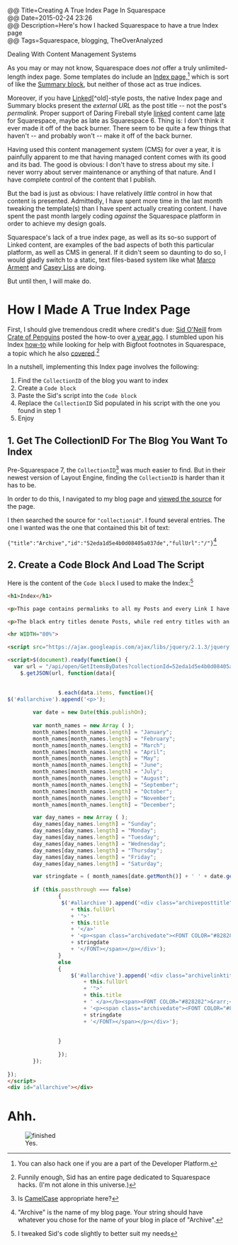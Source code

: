 @@ Title=Creating A True Index Page In Squarespace  
@@ Date=2015-02-24 23:26  
@@ Description=Here's how I hacked Squarespace to have a true Index page    
@@ Tags=Squarespace, blogging, TheOverAnalyzed  

<div class="topstory>I thought I should do a quick post outlining how I crafted my Index page. My main motivation for doing this was to have an easy-to-type URL slug that contained permalinks to all of my content. True, <code>/archive</code> contains the same information as an index page. But when I am looking for a permalink to my content, it is much faster to navigate to an <code>/index</code> page and <code>Command + F</code> to query a string of words that might fit the title.
</div>

<h2>Contents</h2>

[[TOC]]

# Dealing With Content Management Systems

As you may or may not know, Squarespace does *not* offer a truly unlimited-length index page. Some templates do include an [Index page,][squarespace][^in] which is sort of like the [Summary block][squarespace 2], but neither of those act as true indices. 

Moreover, if you have [Linked][theoveranalyzed 3][^old]-style posts, the native Index page and Summary blocks present the *external URL* as the post title -- not the post's *permalink.* Proper support of Daring Fireball style [linked][daringfireball] content came [late][squarespace 3] for Squarespace, maybe as late as Squarespace 6. Thing is: I don't think it ever made it off of the back burner. There seem to be quite a few things that haven't -- and probably won't -- make it off of the back burner.

Having used this content management system (CMS) for over a year, it is painfully apparent to me that having managed content comes with its good and its bad. The good is obvious: I don't have to stress about my site. I never worry about server maintenance or anything of that nature. And I have complete control of the content that I publish. 

But the bad is just as obvious: I have relatively *little* control in how that content is presented. Admittedly, I have spent more time in the last month tweaking the template(s) than I have spent actually creating content. I have spent the past month largely coding *against* the Squarespace platform in order to achieve my design goals.

Squarespace's lack of a true index page, as well as its so-so support of Linked content, are examples of the bad aspects of both this particular platform, as well as CMS in general. If it didn't seem so daunting to do so, I would gladly switch to a static, text files-based system like what [Marco Arment][marco] and [Casey Liss][caseyliss] are doing.

But until then, I will make do.

# How I Made A True Index Page

First, I should give tremendous credit where credit's due: [Sid O'Neill][sidoneill] from [Crate of Penguins][crateofpenguins] posted the how-to over [a year ago][crateofpenguins 2]. I stumbled upon his Index [how-to][crateofpenguins 2] while looking for help with Bigfoot footnotes in Squarespace, a topic which he also [covered][crateofpenguins 3].[^bfs] 

In a nutshell, implementing this Index page involves the following:

1. Find the `CollectionID` of the blog you want to index
2. Create a `Code block`
3. Paste the Sid's script into the `Code block`
3. Replace the `CollectionID` Sid populated in his script with the one you found in step 1
4. Enjoy

## 1. Get The CollectionID For The Blog You Want To Index

Pre-Squarespace 7, the `CollectionID`[^ci] was  much easier to find. But in their newest version of Layout Engine, finding the `CollectionID` is harder than it has to be. 

In order to do this, I navigated to my blog page and [viewed the source][appletoolbox] for the page. 

I then searched the source for `"collectionid"`. I found several entries. The one I wanted was the one that contained this bit of text:
 
 `{"title":"Archive","id":"52eda1d5e4b0d08405a037de","fullUrl":"/"}`[^bt]
 
## 2. Create a Code Block And Load The Script

Here is the content of the `Code block` I used to make the Index:[^ind]

``` html
<h1>Index</h1>

<p>This page contains permalinks to all my Posts and every Link I have shared.</p>

<p>The black entry titles denote Posts, while red entry titles with an arrow (&rarr;) denote Linked content.</p>

<hr WIDTH="80%">

<script src="https://ajax.googleapis.com/ajax/libs/jquery/2.1.3/jquery.min.js"></script>

<script>$(document).ready(function() {
  var url = "/api/open/GetItemsByDates?collectionId=52eda1d5e4b0d08405a037de &startDate=0000000000000&endDate=9999999999999";
	$.getJSON(url, function(data){
        

				$.each(data.items, function(){
$('#allarchive').append('<p>');
			
		var date = new Date(this.publishOn);
		
		var month_names = new Array ( );
		month_names[month_names.length] = "January";
		month_names[month_names.length] = "February";
		month_names[month_names.length] = "March";
		month_names[month_names.length] = "April";
		month_names[month_names.length] = "May";
		month_names[month_names.length] = "June";
		month_names[month_names.length] = "July";
		month_names[month_names.length] = "August";
		month_names[month_names.length] = "September";
		month_names[month_names.length] = "October";
		month_names[month_names.length] = "November";
		month_names[month_names.length] = "December";

		var day_names = new Array ( );
		day_names[day_names.length] = "Sunday";
		day_names[day_names.length] = "Monday";
		day_names[day_names.length] = "Tuesday";
		day_names[day_names.length] = "Wednesday";
		day_names[day_names.length] = "Thursday";
		day_names[day_names.length] = "Friday";
		day_names[day_names.length] = "Saturday";

		var stringdate = ( month_names[date.getMonth()] + ' ' + date.getDate() + ', ' + date.getFullYear() );
		
		if (this.passthrough === false)
				{
				 $('#allarchive').append('<div class="archiveposttitle" style="text-transform: uppercase; font-family: 'futura-pt'; line-height: 1.3em; letter-spacing: -.2px; font-weight: 800; font-style: normal; margin: 1.5em 0 .5em 0;"><a href="'
					+ this.fullUrl
					+ '">'
		            + this.title
		            + '</a>'
					+ '<p><span class="archivedate"><FONT COLOR="#828282">'
					+ stringdate
					+ '</FONT></span></p></div>');
				}
				else
				{
					$('#allarchive').append('<div class="archivelinktitle" style="text-transform: uppercase; font-family: 'futura-pt'; line-height: 1.3em; letter-spacing: -.2px; font-weight: 800; font-style: normal; margin: 1.5em 0 .5em 0;â€><a href="'
						+ this.fullUrl
						+ '">'
			            + this.title
			            + ' </a></b><span><FONT COLOR="#828282">&rarr;</FONT></span>'
						+ '<p><span class="archivedate"><FONT COLOR="#828282">'
						+ stringdate
						+ '</FONT></span></p></div>');
						
						
				}
				
 				});
		});
  
});  
</script>
<div id="allarchive"></div>
```

# Ahh.

<figure>
	<img src="http://d.pr/i/1iXJC+" alt="finished"  />
	<figcaption>Yes.</figcaption>
</figure>
 
[^in]: You can also hack one if you are a part of the Developer Platform.
[^bfs]: Funnily enough, Sid has an entire page dedicated to Squarespace hacks. (I'm not alone in this universe.)
[^ci]: Is [CamelCase][wikipedia] appropriate here?
[^bt]: "Archive" is the name of my blog page. Your string should have whatever you  chose for the name of your blog in place of "Archive".
[^ind]: I tweaked Sid's code slightly to better suit my needs

[appletoolbox]: http://appletoolbox.com/2013/04/how-to-view-html-source-code-in-safari/
[caseyliss]: http://www.caseyliss.com/2014/5/2/camel-open-sourced
[crateofpenguins]: http://crateofpenguins.com/
[crateofpenguins 2]: http://crateofpenguins.com/blog/2013-9-squarespace-post-index-non-hacky-version
[crateofpenguins 3]: http://crateofpenguins.com/blog/2013-12-add-bigfoot-to-squarespace-sites
[daringfireball]: http://daringfireball.net/linked/
[marco]: http://www.marco.org/secondcrack
[sidoneill]: http://sidoneill.com
[squarespace]: http://help.squarespace.com/guides/using-the-index-page
[squarespace 2]: http://answers.squarespace.com/questions/30592/summary-block
[squarespace 3]: http://help.squarespace.com/guides/linking-a-post-title-to-external-content
[theoveranalyzed 3]: http://www.theoveranalyzed.net/archive?tag=linked
[wikipedia]: https://en.wikipedia.org/wiki/CamelCase
